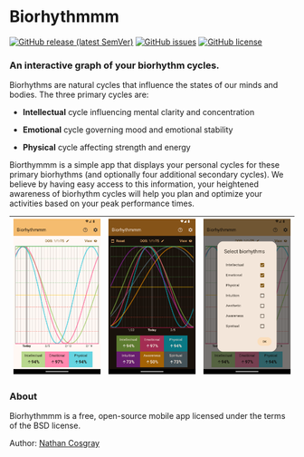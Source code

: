 # Biorhythmmm

[![GitHub release (latest SemVer)](https://img.shields.io/github/v/release/ncosgray/Biorhythmmm?label=latest%20version&sort=semver)](https://github.com/ncosgray/Biorhythmmm/releases)
[![GitHub issues](https://img.shields.io/github/issues/ncosgray/Biorhythmmm?color=red)](https://github.com/ncosgray/Biorhythmmm/issues)
[![GitHub license](https://img.shields.io/github/license/ncosgray/Biorhythmmm?color=lightgrey)](https://github.com/ncosgray/Biorhythmmm/blob/master/LICENSE.txt)

### An interactive graph of your biorhythm cycles.

Biorhythms are natural cycles that influence the states of our minds and bodies. The three primary cycles are:

* **Intellectual** cycle influencing mental clarity and concentration

* **Emotional** cycle governing mood and emotional stability

* **Physical** cycle affecting strength and energy

Biorthymmm is a simple app that displays your personal cycles for these primary biorhythms (and optionally four additional secondary cycles). We believe by having easy access to this information, your heightened awareness of biorhythm cycles will help you plan and optimize your activities based on your peak performance times.

<img src="https://github.com/ncosgray/Biorhythmmm/blob/main/fastlane/metadata/android/en-US/images/phoneScreenshots/1.png" width="200"/>|<img src="https://github.com/ncosgray/Biorhythmmm/blob/main/fastlane/metadata/android/en-US/images/phoneScreenshots/2.png" width="200"/>|<img src="https://github.com/ncosgray/Biorhythmmm/blob/main/fastlane/metadata/android/en-US/images/phoneScreenshots/3.png" width="200"/>
-|-|-

### About

Biorhythmmm is a free, open-source mobile app licensed under the terms of the BSD license.

Author: [Nathan Cosgray](https://www.nathanatos.com)
